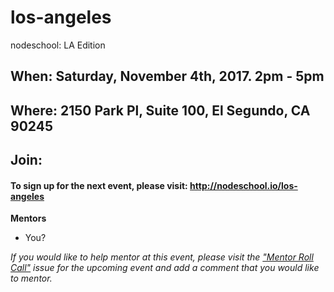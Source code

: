 los-angeles
===========

nodeschool: LA Edition

## When: Saturday, November 4th, 2017. 2pm - 5pm

## Where: 2150 Park Pl, Suite 100, El Segundo, CA 90245

## Join:
#### To sign up for the next event, please visit: http://nodeschool.io/los-angeles

**Mentors**
* You?

_If you would like to help mentor at this event, please visit the ["Mentor Roll Call"](https://github.com/nodeschool/los-angeles/issues) issue for the upcoming event and add a comment that you would like to mentor._
